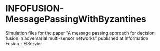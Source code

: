 # INFOFUSION-MessagePassingWithByzantines
 Simulation files for the paper "A message passing approach for decision fusion in adversarial multi-sensor networks" published at Information Fusion - ElServier
